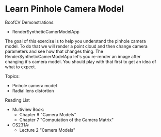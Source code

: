 # Learn Pinhole Camera Model

BoofCV Demonstrations
* RenderSyntheticCamerModelApp

The goal of this exercise is to help you understand the pinhole camera model. To do that we will render
a point cloud and then change camera parameters and see how that changes thing. The RenderSyntheticCamerModelApp
let's you re-render an image after changing it's camera model. You should play with that first to
get an idea of what to expect.

Topics:
* Pinhole camera model
* Radial lens distortion

Reading List
* Multiview Book:
  * Chapter 6 "Camera Models"
  * Chapter 7 "Computation of the Camera Matrix"
* CS231A:
  * Lecture 2 "Camera Models"
